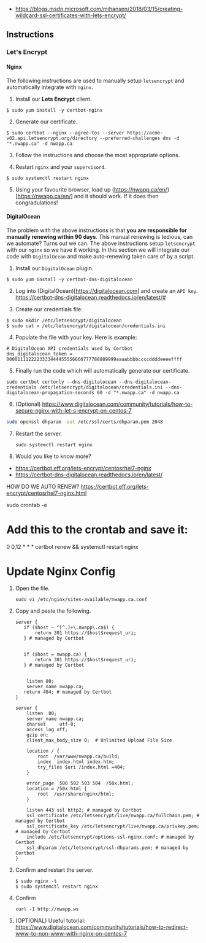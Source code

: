 * https://blogs.msdn.microsoft.com/mihansen/2018/03/15/creating-wildcard-ssl-certificates-with-lets-encrypt/

## Instructions
### Let's Encrypt
#### Nginx
The following instructions are used to manually setup `letsencrypt` and automatically integrate with `nginx`.

1. Install our **Lets Encrypt** client.

  ```
  $ sudo yum install -y certbot-nginx
  ```

2. Generate our certificate.

  ```
  $ sudo certbot --nginx --agree-tos --server https://acme-v02.api.letsencrypt.org/directory --preferred-challenges dns -d "*.nwapp.ca" -d nwapp.ca
  ```

3. Follow the instructions and choose the most appropriate options.

4. Restart ``nginx`` and your ``supervisord``.

  ```
  $ sudo systemctl restart nginx
  ```

5. Using your favourite browser, load up (https://nwapp.ca/en/)[https://nwapp.ca/en/] and it should work. If it does then congradulations!

#### DigitalOcean
The problem with the above instructions is that **you are responsible for manually renewing within 90 days**. This manual renewing is tedious, can we automate? Turns out we can. The above instructions setup ``letsencrypt`` with our ``nginx`` so we have it working. In this section we will integrate our code with ``DigitalOcean`` and make auto-renewing taken care of by a script.

1. Install our ``DigitalOcean`` plugin.

  ```
  $ sudo yum install -y certbot-dns-digitalocean
  ```

2. Log into (DigitalOcean)[https://digitalocean.com] and create an ``API key``.
https://certbot-dns-digitalocean.readthedocs.io/en/latest/#

3. Create our credentials file:

  ```
  $ sudo mkdir /etc/letsencrypt/digitalocean
  $ sudo cat > /etc/letsencrypt/digitalocean/credentials.ini
  ```

4. Populate the file with your key. Here is example:

  ```
  # DigitalOcean API credentials used by Certbot
  dns_digitalocean_token = 0000111122223333444455556666777788889999aaaabbbbccccddddeeeeffff
  ```

5. Finally run the code which will automatically generate our certificate.

  ```
  sudo certbot certonly --dns-digitalocean --dns-digitalocean-credentials /etc/letsencrypt/digitalocean/credentials.ini --dns-digitalocean-propagation-seconds 60 -d "*.nwapp.ca" -d nwapp.ca
  ```

6. (Optional) https://www.digitalocean.com/community/tutorials/how-to-secure-nginx-with-let-s-encrypt-on-centos-7

  ```bash
  sudo openssl dhparam -out /etc/ssl/certs/dhparam.pem 2048
  ```

7. Restart the server.

    ```
    sudo systemctl restart nginx
    ```

8. Would you like to know more?

* https://certbot.eff.org/lets-encrypt/centosrhel7-nginx
* https://certbot-dns-digitalocean.readthedocs.io/en/latest/


HOW DO WE AUTO RENEW?
https://certbot.eff.org/lets-encrypt/centosrhel7-nginx.html

sudo crontab -e

# Add this to the crontab and save it:
0 0,12 * * * certbot renew && systemctl restart nginx

# Update Nginx Config

1. Open the file.

    ```
    sudo vi /etc/nginx/sites-available/nwapp.ca.conf
    ```


2. Copy and paste the following.

    ```
    server {
       if ($host ~ ^[^.]+\.nwapp\.ca$) {
           return 301 https://$host$request_uri;
       } # managed by Certbot


       if ($host = nwapp.ca) {
           return 301 https://$host$request_uri;
       } # managed by Certbot


        listen 80;
        server_name nwapp.ca;
       return 404; # managed by Certbot
    }

    server {
        listen  80;
        server_name nwapp.ca;
        charset     utf-8;
        access_log off;
        gzip on;
        client_max_body_size 0;  # Unlimited Upload File Size

        location / {
            root  /var/www/nwapp.ca/build;
            index  index.html index.htm;
            try_files $uri /index.html =404;
        }

        error_page  500 502 503 504  /50x.html;
        location = /50x.html {
            root  /usr/share/nginx/html;
        }

        listen 443 ssl http2; # managed by Certbot
        ssl_certificate /etc/letsencrypt/live/nwapp.ca/fullchain.pem; # managed by Certbot
        ssl_certificate_key /etc/letsencrypt/live/nwapp.ca/privkey.pem; # managed by Certbot
        include /etc/letsencrypt/options-ssl-nginx.conf; # managed by Certbot
        ssl_dhparam /etc/letsencrypt/ssl-dhparams.pem; # managed by Certbot
    }
    ```

3. Confirm and restart the server.

    ```
    $ sudo nginx -t
    $ sudo systemctl restart nginx
    ```

4. Confirm

    ```
    curl -I http://nwapp.ws
    ```

5. (OPTIONAL) Useful tutorial: https://www.digitalocean.com/community/tutorials/how-to-redirect-www-to-non-www-with-nginx-on-centos-7
